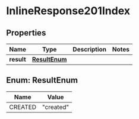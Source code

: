 
# InlineResponse201Index

## Properties
Name | Type | Description | Notes
------------ | ------------- | ------------- | -------------
**result** | [**ResultEnum**](#ResultEnum) |  | 


<a name="ResultEnum"></a>
## Enum: ResultEnum
Name | Value
---- | -----
CREATED | &quot;created&quot;



